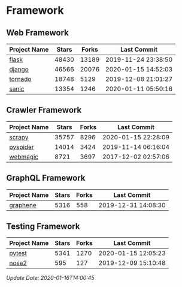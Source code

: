 # Framework

## Web Framework

| Project Name | Stars | Forks | Last Commit |
| ------------ | ----- | ----- | ----------- |
| [flask](https://github.com/pallets/flask) | 48430 | 13189 | 2019-11-24 23:38:50 |
| [django](https://github.com/django/django) | 46566 | 20076 | 2020-01-15 14:52:03 |
| [tornado](https://github.com/tornadoweb/tornado) | 18748 | 5129 | 2019-12-08 21:01:27 |
| [sanic](https://github.com/huge-success/sanic) | 13354 | 1246 | 2020-01-11 05:50:16 |

## Crawler Framework

| Project Name | Stars | Forks | Last Commit |
| ------------ | ----- | ----- | ----------- |
| [scrapy](https://github.com/scrapy/scrapy) | 35757 | 8296 | 2020-01-15 22:28:09 |
| [pyspider](https://github.com/binux/pyspider) | 14014 | 3424 | 2019-11-14 06:16:04 |
| [webmagic](https://github.com/code4craft/webmagic) | 8721 | 3697 | 2017-12-02 02:57:06 |

## GraphQL Framework

| Project Name | Stars | Forks | Last Commit |
| ------------ | ----- | ----- | ----------- |
| [graphene](https://github.com/graphql-python/graphene) | 5316 | 558 | 2019-12-31 14:08:30 |

## Testing Framework

| Project Name | Stars | Forks | Last Commit |
| ------------ | ----- | ----- | ----------- |
| [pytest](https://github.com/pytest-dev/pytest) | 5341 | 1270 | 2020-01-15 12:05:23 |
| [nose2](https://github.com/nose-devs/nose2) | 595 | 127 | 2019-12-09 15:10:48 |

*Update Date: 2020-01-16T14:00:45*